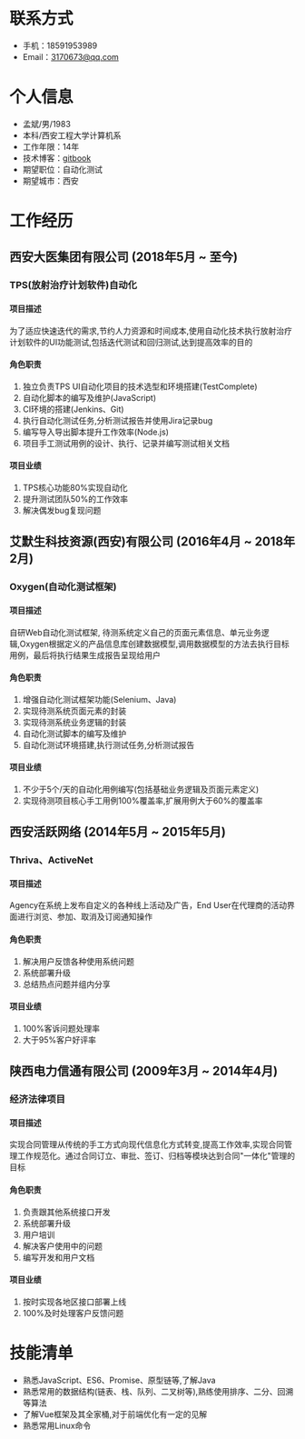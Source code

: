 # 联系方式
- 手机：18591953989
- Email：3170673@qq.com


# 个人信息
- 孟斌/男/1983
- 本科/西安工程大学计算机系
- 工作年限：14年
- 技术博客：[gitbook](https://jackmeng.gitbook.io/note/)
- 期望职位：自动化测试
- 期望城市：西安


# 工作经历
## 西安大医集团有限公司 (2018年5月 ~ 至今)

### TPS(放射治疗计划软件)自动化

#### 项目描述
为了适应快速迭代的需求,节约人力资源和时间成本,使用自动化技术执行放射治疗计划软件的UI功能测试,包括迭代测试和回归测试,达到提高效率的目的

#### 角色职责
1. 独立负责TPS UI自动化项目的技术选型和环境搭建(TestComplete)
2. 自动化脚本的编写及维护(JavaScript)
3. CI环境的搭建(Jenkins、Git)
4. 执行自动化测试任务,分析测试报告并使用Jira记录bug
5. 编写导入导出脚本提升工作效率(Node.js)
6. 项目手工测试用例的设计、执行、记录并编写测试相关文档

#### 项目业绩
1. TPS核心功能80%实现自动化
2. 提升测试团队50%的工作效率
3. 解决偶发bug复现问题


## 艾默生科技资源(西安)有限公司 (2016年4月 ~ 2018年2月)

### Oxygen(自动化测试框架)

#### 项目描述
自研Web自动化测试框架, 待测系统定义自己的页面元素信息、单元业务逻辑,Oxygen根据定义的产品信息库创建数据模型,调用数据模型的方法去执行目标用例，最后将执行结果生成报告呈现给用户

#### 角色职责
1. 增强自动化测试框架功能(Selenium、Java)
2. 实现待测系统页面元素的封装
3. 实现待测系统业务逻辑的封装
4. 自动化测试脚本的编写及维护
5. 自动化测试环境搭建,执行测试任务,分析测试报告

#### 项目业绩
1. 不少于5个/天的自动化用例编写(包括基础业务逻辑及页面元素定义)
2. 实现待测项目核心手工用例100%覆盖率,扩展用例大于60%的覆盖率


## 西安活跃网络 (2014年5月 ~ 2015年5月)

### Thriva、ActiveNet

#### 项目描述
Agency在系统上发布自定义的各种线上活动及广告，End User在代理商的活动界面进行浏览、参加、取消及订阅通知操作

#### 角色职责
1. 解决用户反馈各种使用系统问题
2. 系统部署升级
3. 总结热点问题并组内分享

#### 项目业绩
1. 100%客诉问题处理率
2. 大于95%客户好评率


## 陕西电力信通有限公司 (2009年3月 ~ 2014年4月)

### 经济法律项目
#### 项目描述
实现合同管理从传统的手工方式向现代信息化方式转变,提高工作效率,实现合同管理工作规范化。通过合同订立、审批、签订、归档等模块达到合同"一体化"管理的目标

#### 角色职责
1. 负责跟其他系统接口开发
2. 系统部署升级
3. 用户培训
4. 解决客户使用中的问题
5. 编写开发和用户文档

#### 项目业绩
1. 按时实现各地区接口部署上线
2. 100%及时处理客户反馈问题


# 技能清单
- 熟悉JavaScript、ES6、Promise、原型链等,了解Java
- 熟悉常用的数据结构(链表、栈、队列、二叉树等),熟练使用排序、二分、回溯等算法
- 了解Vue框架及其全家桶,对于前端优化有一定的见解
- 熟悉常用Linux命令